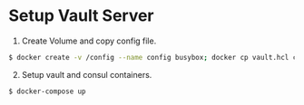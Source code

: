 #  Setup Vault Server

1. Create Volume and copy config file.

```bash
$ docker create -v /config --name config busybox; docker cp vault.hcl config:/config/;
```

2. Setup vault and consul containers.
```bash
$ docker-compose up
```

